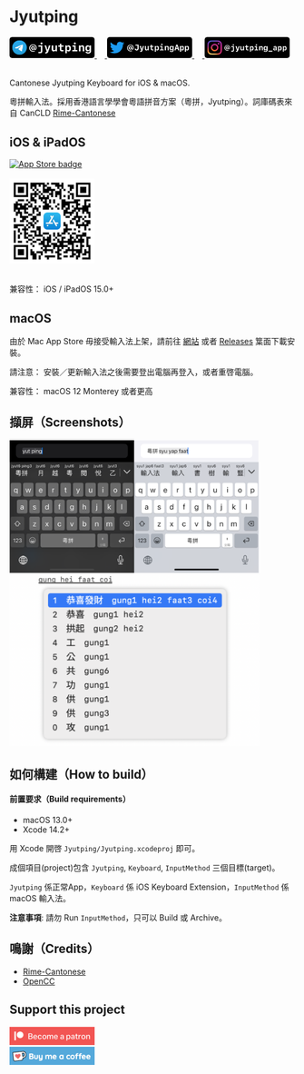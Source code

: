 Jyutping
======

<a href="https://t.me/jyutping">
        <img src="images/telegram.png" alt="Telegram" width="150"/>
</a>　<a href="https://twitter.com/JyutpingApp">
        <img src="images/twitter.png" alt="Twitter" width="150"/>
</a>　<a href="https://www.instagram.com/jyutping_app">
        <img src="images/instagram.png" alt="Instagram" width="150"/>
</a>
<br>
<br>

Cantonese Jyutping Keyboard for iOS & macOS.

粵拼輸入法。採用香港語言學學會粵語拼音方案（粵拼，Jyutping）。詞庫碼表來自 CanCLD [Rime-Cantonese](https://github.com/rime/rime-cantonese)

## iOS & iPadOS

<a href="https://apps.apple.com/hk/app/id1509367629">
        <img src="images/app-store-badge.svg" alt="App Store badge" width="150"/>
</a>
<br>
<br>

<a href="https://apps.apple.com/hk/app/id1509367629">
        <img src="images/app-store-link-qrcode.png" alt="App Store QR Code" width="150"/>
</a>
<br>
<br>

兼容性： iOS / iPadOS 15.0+

## macOS
由於 Mac App Store 毋接受輸入法上架，請前往 [網站](https://jyutping.app) 或者 [Releases](https://github.com/yuetyam/jyutping/releases) 䈎面下載安裝。

請注意： 安裝／更新輸入法之後需要登出電腦再登入，或者重啓電腦。

兼容性： macOS 12 Monterey 或者更高

## 擷屏（Screenshots）
<img src="images/screenshot.png" alt="iPhone screenshots" width="440"/>
<br>
<img src="images/screenshot-mac.png" alt="macOS screenshots" width="440"/>


## 如何構建（How to build）
#### 前置要求（Build requirements）
- macOS 13.0+
- Xcode 14.2+

用 Xcode 開啓 `Jyutping/Jyutping.xcodeproj` 即可。

成個項目(project)包含 `Jyutping`, `Keyboard`, `InputMethod` 三個目標(target)。

`Jyutping` 係正常App，`Keyboard` 係 iOS Keyboard Extension，`InputMethod` 係 macOS 輸入法。

**注意事項**: 請勿 Run `InputMethod`，只可以 Build 或 Archive。

## 鳴謝（Credits）
- [Rime-Cantonese](https://github.com/rime/rime-cantonese)
- [OpenCC](https://github.com/BYVoid/OpenCC)

## Support this project
<a href="https://patreon.com/ososoio">
        <img src="images/become-a-patron.png" alt="patreon" width="150"/>
</a>
<br>
<a href="https://ko-fi.com/ososoio">
        <img src="images/buy-me-a-coffee.png" alt="ko-fi, buy me a coffee" width="150"/>
</a>
